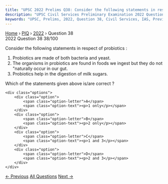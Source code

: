 ```yaml
---
title: "UPSC 2022 Prelims Q38: Consider the following statements in respect of probiotics :..."
description: "UPSC Civil Services Preliminary Examination 2022 Question 38 with options and answer"
keywords: "UPSC, Prelims, 2022, Question 38, Civil Services, IAS, Previous Year Questions"
---
```


<nav class="breadcrumb">
    <a href="../../">Home</a>
    <span>›</span>
    <a href="../">PIQ</a>
    <span>›</span>
    <a href="./">2022</a>
    <span>›</span>
    <span>Question 38</span>
</nav>

<div class="question-header">
    <div class="question-meta">
        <span class="year-badge">2022</span>
        <span class="question-number">Question 38</span>
        <span class="progress">38/100</span>
    </div>
    <div class="progress-bar">
        <div class="progress-fill" style="width: 38.0%"></div>
    </div>
</div>

<div class="question-content">
    <div class="question-text">
        <p>Consider the following statements in respect of probiotics :</p>
<ol>
<li>Probiotics are made of both bacteria and yeast.</li>
<li>The organisms in probiotics are found in foods we ingest but they do not "naturally occur in our gut.</li>
<li>Probiotics help in the digestion of milk sugars.</li>
</ol>
<p>Which of the statements given above is/are correct ?</p>
    </div>
    
    <div class="options">
        <div class="option">
            <span class="option-letter">A</span>
            <span class="option-text"><p>1 only</p></span>
        </div>
        <div class="option">
            <span class="option-letter">B</span>
            <span class="option-text"><p>2 only</p></span>
        </div>
        <div class="option">
            <span class="option-letter">C</span>
            <span class="option-text"><p>1 and 3</p></span>
        </div>
        <div class="option">
            <span class="option-letter">D</span>
            <span class="option-text"><p>2 and 3</p></span>
        </div>
    </div>
</div>

<div class="question-nav">
    <a href="../q037-consider-the-following-statements-1-biofilms-can-f/" class="nav-btn prev">← Previous</a>
    <a href="../" class="nav-btn center">All Questions</a>
    <a href="../q039-in-the-context-of-vaccines-manufactured-to-prevent/" class="nav-btn next">Next →</a>
</div>
